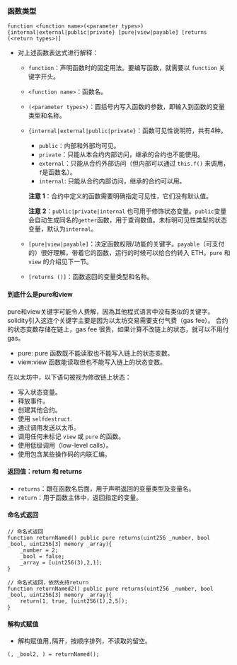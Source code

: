 ### 函数类型

```
function <function name>(<parameter types>) {internal|external|public|private} [pure|view|payable] [returns (<return types>)]
```

- 对上述函数表达式进行解释：

  - `function`：声明函数时的固定用法。要编写函数，就需要以 `function` 关键字开头。

  - `<function name>`：函数名。

  - `(<parameter types>)`：圆括号内写入函数的参数，即输入到函数的变量类型和名称。

  - `{internal|external|public|private}`：函数可见性说明符，共有4种。

    - `public`：内部和外部均可见。
    - `private`：只能从本合约内部访问，继承的合约也不能使用。
    - `external`：只能从合约外部访问（但内部可以通过 `this.f()` 来调用，`f`是函数名）。
    - `internal`: 只能从合约内部访问，继承的合约可以用。

    **注意 1**：合约中定义的函数需要明确指定可见性，它们没有默认值。

    **注意 2**：`public|private|internal` 也可用于修饰状态变量。`public`变量会自动生成同名的`getter`函数，用于查询数值。未标明可见性类型的状态变量，默认为`internal`。

  - `[pure|view|payable]`：决定函数权限/功能的关键字。`payable`（可支付的）很好理解，带着它的函数，运行的时候可以给合约转入 ETH。`pure` 和 `view` 的介绍见下一节。

  - `[returns ()]`：函数返回的变量类型和名称。

#### 到底什么是pure和view

pure和view关键字可能令人费解，因為其他程式语言中没有类似的关键字。 solidity引入这连个关键字主要是因为以太坊交易需要支付气费（gas fee）。 合约的状态变数存储在链上，gas fee 很贵，如果计算不改链上的状态，就可以不用付gas。

- pure: pure 函数既不能读取也不能写入链上的状态变数。
- view:view 函数能读取但也不能写入链上的状态变数。

在以太坊中，以下语句被视为修改链上状态：

- 写入状态变量。
- 释放事件。
- 创建其他合约。
- 使用 `selfdestruct`.
- 通过调用发送以太币。
- 调用任何未标记 `view` 或 `pure` 的函数。
- 使用低级调用（low-level calls）。
- 使用包含某些操作码的内联汇编。

#### 返回值：return 和 returns

- `returns`：跟在函数名后面，用于声明返回的变量类型及变量名。
- `return`：用于函数主体中，返回指定的变量。

#### 命名式返回

```
// 命名式返回
function returnNamed() public pure returns(uint256 _number, bool _bool, uint256[3] memory _array){
    _number = 2;
    _bool = false;
    _array = [uint256(3),2,1];
}

// 命名式返回，依然支持return
function returnNamed2() public pure returns(uint256 _number, bool _bool, uint256[3] memory _array){
    return(1, true, [uint256(1),2,5]);
}
```

#### 解构式赋值

- 解构赋值用`,`隔开，按顺序排列，不读取的留空。

```
(, _bool2, ) = returnNamed();
```